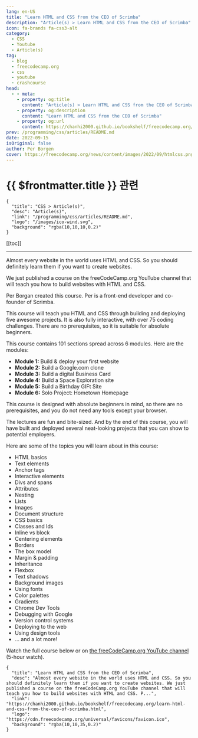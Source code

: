 ```yaml
---
lang: en-US
title: "Learn HTML and CSS from the CEO of Scrimba"
description: "Article(s) > Learn HTML and CSS from the CEO of Scrimba"
icon: fa-brands fa-css3-alt
category:
  - CSS
  - Youtube
  - Article(s)
tag:
  - blog
  - freecodecamp.org
  - css
  - youtube
  - crashcourse
head:
  - - meta:
    - property: og:title
      content: "Article(s) > Learn HTML and CSS from the CEO of Scrimba"
    - property: og:description
      content: "Learn HTML and CSS from the CEO of Scrimba"
    - property: og:url
      content: https://chanhi2000.github.io/bookshelf/freecodecamp.org/learn-html-and-css-from-the-ceo-of-scrimba.html
prev: /programming/css/articles/README.md
date: 2022-09-15
isOriginal: false
author: Per Borgen
cover: https://freecodecamp.org/news/content/images/2022/09/htmlcss.png
---
```


# {{ $frontmatter.title }} 관련

```component VPCard
{
  "title": "CSS > Article(s)",
  "desc": "Article(s)",
  "link": "/programming/css/articles/README.md",
  "logo": "/images/ico-wind.svg",
  "background": "rgba(10,10,10,0.2)"
}
```

[[toc]]

---

<SiteInfo
  name="Learn HTML and CSS from the CEO of Scrimba"
  desc="Almost every website in the world uses HTML and CSS. So you should definitely learn them if you want to create websites. We just published a course on the freeCodeCamp.org YouTube channel that will teach you how to build websites with HTML and CSS. P..."
  url="https://freecodecamp.org/news/learn-html-and-css-from-the-ceo-of-scrimba"
  logo="https://cdn.freecodecamp.org/universal/favicons/favicon.ico"
  preview="https://freecodecamp.org/news/content/images/2022/09/htmlcss.png"/>

Almost every website in the world uses HTML and CSS. So you should definitely learn them if you want to create websites.

We just published a course on the freeCodeCamp.org YouTube channel that will teach you how to build websites with HTML and CSS.

Per Borgan created this course. Per is a front-end developer and co-founder of Scrimba.

This course will teach you HTML and CSS through building and deploying five awesome projects. It is also fully interactive, with over 75 coding challenges. There are no prerequisites, so it is suitable for absolute beginners.

This course contains 101 sections spread across 6 modules. Here are the modules:

- **Module 1:** Build & deploy your first website
- **Module 2:** Build a Google.com clone
- **Module 3:** Build a digital Business Card
- **Module 4:** Build a Space Exploration site
- **Module 5:** Build a Birthday GIFt Site
- **Module 6:** Solo Project: Hometown Homepage

This course is designed with absolute beginners in mind, so there are no prerequisites, and you do not need any tools except your browser.

The lectures are fun and bite-sized. And by the end of this course, you will have built and deployed several neat-looking projects that you can show to potential employers.

Here are some of the topics you will learn about in this course:

- HTML basics
- Text elements
- Anchor tags
- Interactive elements
- Divs and spans
- Attributes
- Nesting
- Lists
- Images
- Document structure
- CSS basics
- Classes and Ids
- Inline vs block
- Centering elements
- Borders
- The box model
- Margin & padding
- Inheritance
- Flexbox
- Text shadows
- Background images
- Using fonts
- Color palettes
- Gradients
- Chrome Dev Tools
- Debugging with Google
- Version control systems
- Deploying to the web
- Using design tools
- … and a lot more!

Watch the full course below or on [<FontIcon icon="fa-brands fa-youtube"/>the freeCodeCamp.org YouTube channel](https://youtu.be/a_iQb1lnAEQ) (5-hour watch).

<VidStack src="youtube/a_iQb1lnAEQ" />

<!-- TODO: add ARTICLE CARD -->
```component VPCard
{
  "title": "Learn HTML and CSS from the CEO of Scrimba",
  "desc": "Almost every website in the world uses HTML and CSS. So you should definitely learn them if you want to create websites. We just published a course on the freeCodeCamp.org YouTube channel that will teach you how to build websites with HTML and CSS. P...",
  "link": "https://chanhi2000.github.io/bookshelf/freecodecamp.org/learn-html-and-css-from-the-ceo-of-scrimba.html",
  "logo": "https://cdn.freecodecamp.org/universal/favicons/favicon.ico",
  "background": "rgba(10,10,35,0.2)"
}
```
